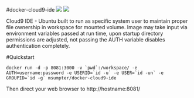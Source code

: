 #docker-cloud9-ide
[![](https://images.microbadger.com/badges/image/msumpter/docker-cloud9-ide.svg)](https://microbadger.com/images/msumpter/docker-cloud9-ide "Get your own image badge on microbadger.com")
[![](https://images.microbadger.com/badges/version/msumpter/docker-cloud9-ide.svg)](https://microbadger.com/images/msumpter/docker-cloud9-ide "Get your own version badge on microbadger.com")

Cloud9 IDE - Ubuntu
built to run as specific system user to maintain proper file ownership in workspace for mounted volume. 
Image may take input via environment variables passed at run time, upon startup directory permissions are 
adjusted, not passing the AUTH variable disables authentication completely.

#Quickstart
```
docker run -d -p 8081:3000 -v `pwd`:/workspace/ -e AUTH=username:password -e USERID=`id -u` -e USER=`id -un` -e GROUPID=`id -g` msumpter/docker-cloud9-ide
```
Then direct your web browser to http://hostname:8081/ 
